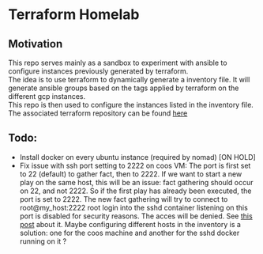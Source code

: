 # Terraform Homelab

## Motivation

This repo serves mainly as a sandbox to experiment with ansible to configure instances previously generated by terraform.  
The idea is to use terraform to dynamically generate a inventory file. It will generate ansible groups based on the tags applied by terraform on the different gcp instances.  
This repo is then used to configure the instances listed in the inventory file. The associated terraform repository can be found [here](https://github.com/bobafouette/terraform_homelab)

## Todo:
- Install docker on every ubuntu instance (required by nomad) [ON HOLD]
- Fix issue with ssh port setting to 2222 on coos VM: The port is first set to 22 (default) to gather fact, then to 2222. If we want to start a new play on the same host, this will be an issue: fact gathering should occur on 22, and not 2222.
  So if the first play has already been executed, the port is set to 2222. The new fact gathering will try to connect to root@my_host:2222 root login into the sshd container listening on this port is disabled for security reasons.
  The acces will be denied.
  See [this post](https://stackoverflow.com/questions/34333058/ansible-change-ssh-port-in-playbook) about it.
  Maybe configuring different hosts in the inventory is a solution: one for the coos machine and another for the sshd docker running on it ?